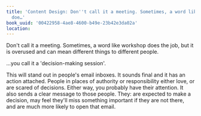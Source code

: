 ```yaml
---
title: 'Content Design: Don''t call it a meeting. Sometimes, a word like workshop
  doe…'
book_uuid: '00422958-4ae8-4600-b49e-23b42e3da02a'
location: 
---
```


Don't call it a meeting. Sometimes, a word like workshop does the job, but
it is overused and can mean different things to different people.

...you call it a 'decision-making session'.

This will stand out in people's email inboxes. It sounds final and it has
an action attached. People in places of authority or responsibility either
love, or are scared of decisions. Either way, you probably have their
attention. It also sends a clear message to those people. They: are
expected to make a decision, may feel they'll miss something important if
they are not there, and are much more likely to open that email.